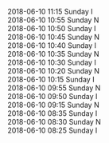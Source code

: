 2018-06-10 11:15 Sunday  I  
2018-06-10 10:55 Sunday  N  
2018-06-10 10:50 Sunday  I  
2018-06-10 10:45 Sunday  N  
2018-06-10 10:40 Sunday  I  
2018-06-10 10:35 Sunday  N  
2018-06-10 10:30 Sunday  I  
2018-06-10 10:20 Sunday  N  
2018-06-10 10:15 Sunday  I  
2018-06-10 09:55 Sunday  N  
2018-06-10 09:50 Sunday  I  
2018-06-10 09:15 Sunday  N  
2018-06-10 08:35 Sunday  I  
2018-06-10 08:30 Sunday  N  
2018-06-10 08:25 Sunday  I  
